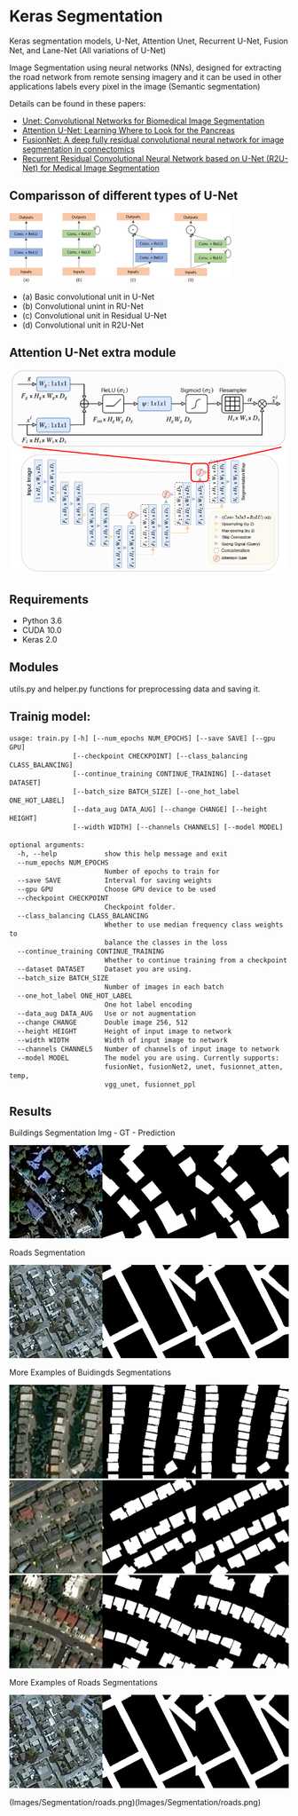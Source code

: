 # Keras Segmentation
Keras segmentation models, U-Net, Attention Unet, Recurrent U-Net, Fusion Net, and Lane-Net (All variations of U-Net)

Image Segmentation using neural networks (NNs), designed for extracting the road network from remote sensing imagery and it can be used in other applications labels every pixel in the image (Semantic segmentation) 

Details can be found in these papers:

* [Unet: Convolutional Networks for Biomedical Image Segmentation](https://arxiv.org/abs/1505.04597)
* [Attention U-Net: Learning Where to Look for the Pancreas](https://arxiv.org/abs/1804.03999)
* [FusionNet: A deep fully residual convolutional neural network for image segmentation in connectomics](https://arxiv.org/pdf/1612.05360)
* [Recurrent Residual Convolutional Neural Network based on U-Net (R2U-Net) for Medical Image Segmentation](https://arxiv.org/abs/1802.06955)

## Comparisson of different types of U-Net 

![types U-Net](Images/runet.png)


* (a) Basic convolutional unit in U-Net
* (b) Convolutional unint in RU-Net
* (c) Convolutional unit in Residual U-Net
* (d) Convolutional unit in R2U-Net

## Attention U-Net extra module

![AU-Net](Images/aunet.png)


## Requirements
* Python 3.6
* CUDA 10.0
* Keras 2.0


## Modules
utils.py and helper.py 
functions for preprocessing data and saving it.


## Trainig model:
```
usage: train.py [-h] [--num_epochs NUM_EPOCHS] [--save SAVE] [--gpu GPU]
                [--checkpoint CHECKPOINT] [--class_balancing CLASS_BALANCING]
                [--continue_training CONTINUE_TRAINING] [--dataset DATASET]
                [--batch_size BATCH_SIZE] [--one_hot_label ONE_HOT_LABEL]
                [--data_aug DATA_AUG] [--change CHANGE] [--height HEIGHT]
                [--width WIDTH] [--channels CHANNELS] [--model MODEL]

optional arguments:
  -h, --help            show this help message and exit
  --num_epochs NUM_EPOCHS
                        Number of epochs to train for
  --save SAVE           Interval for saving weights
  --gpu GPU             Choose GPU device to be used
  --checkpoint CHECKPOINT
                        Checkpoint folder.
  --class_balancing CLASS_BALANCING
                        Whether to use median frequency class weights to
                        balance the classes in the loss
  --continue_training CONTINUE_TRAINING
                        Whether to continue training from a checkpoint
  --dataset DATASET     Dataset you are using.
  --batch_size BATCH_SIZE
                        Number of images in each batch
  --one_hot_label ONE_HOT_LABEL
                        One hot label encoding
  --data_aug DATA_AUG   Use or not augmentation
  --change CHANGE       Double image 256, 512
  --height HEIGHT       Height of input image to network
  --width WIDTH         Width of input image to network
  --channels CHANNELS   Number of channels of input image to network
  --model MODEL         The model you are using. Currently supports:
                        fusionNet, fusionNet2, unet, fusionnet_atten, temp,
                        vgg_unet, fusionnet_ppl
```

## Results

Buildings Segmentation  Img - GT - Prediction

![Buildings](Images/Segmentation/building.png)

Roads Segmentation

![Roads](Images/Segmentation/roads.png)

More Examples of Buidingds Segmentations

![Buidings group](Images/Segmentation/building0.png)
![Buidings group](Images/Segmentation/building1.png)
![Buidings group](Images/Segmentation/building2.png)


More Examples of Roads Segmentations

![Roads_group](Images/Segmentation/roads.png)

(Images/Segmentation/roads.png)(Images/Segmentation/roads.png)
